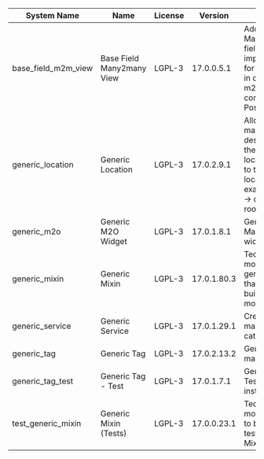 | System Name | Name | License | Version | Summary | Price |
|---|---|---|---|---|---|
| base_field_m2m_view | Base Field Many2many View | LGPL-3 | 17.0.0.5.1 | Adds Many2manyView field implementation for Odoo. Useful in cases when m2m relation computed via Postgresql View |  |
| generic_location | Generic Location | LGPL-3 | 17.0.2.9.1 | Allows you to make an abstract description of the         objects location relative to the general location         (for example: house3 -> office5 -> room2 -> table5) |  |
| generic_m2o | Generic M2O Widget | LGPL-3 | 17.0.1.8.1 | Generic Many2one widget |  |
| generic_mixin | Generic Mixin | LGPL-3 | 17.0.1.80.3 | Technical module with generic mixins, that may help to build other modules |  |
| generic_service | Generic Service | LGPL-3 | 17.0.1.29.1 | Create and manage service catalog |  |
| generic_tag | Generic Tag | LGPL-3 | 17.0.2.13.2 | Generic tag management. |  |
| generic_tag_test | Generic Tag - Test | LGPL-3 | 17.0.1.7.1 | Generic Tag - Tests (do not install manualy) |  |
| test_generic_mixin | Generic Mixin (Tests) | LGPL-3 | 17.0.0.23.1 | Technical module that have to be used to test Generic Mixin module |  |
